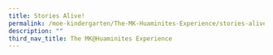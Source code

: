 ```yaml
---
title: Stories Alive!
permalink: /moe-kindergarten/The-MK-Huaminites-Experience/stories-alive/
description: ""
third_nav_title: The MK@Huaminites Experience
---
```

